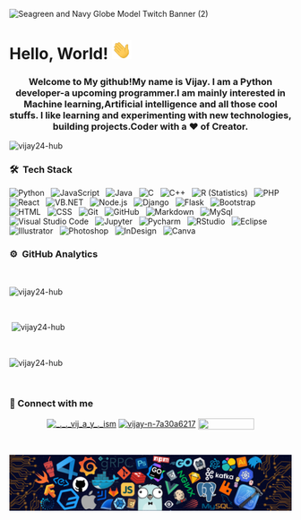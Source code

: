 
![Seagreen and Navy Globe Model Twitch Banner (2)](https://user-images.githubusercontent.com/85401159/120897665-f7a82600-c644-11eb-9e53-90963ccf3e39.gif)

# Hello, World! <img src="https://raw.githubusercontent.com/Vijay24-hub/Vijay24-hub/master/resources/waving.gif" width="35px">

<h3 align="center">Welcome to My github!My name is Vijay. I am a Python developer-a upcoming programmer.I am mainly interested in Machine learning,Artificial intelligence and all those cool stuffs. I like learning and experimenting with new technologies, building projects.Coder with a ♥️ of Creator.</h3>

<p align="left"> <img src="https://komarev.com/ghpvc/?username=vijay24-hub&label=Profile%20views&color=0e75b6&style=flat" alt="vijay24-hub" /> </p>

 
### 🛠 &nbsp;Tech Stack

![Python](https://img.shields.io/badge/-Python-05122A?style=flat&logo=python)&nbsp;&nbsp;
![JavaScript](https://img.shields.io/badge/-JavaScript-05122A?style=flat&logo=javascript)&nbsp;&nbsp;
![Java](https://img.shields.io/badge/-Java-05122A?style=flat&logo=Java&logoColor=FFA518)&nbsp;&nbsp;
![C](https://img.shields.io/badge/-C-05122A?style=flat&logo=C&logoColor=A8B9CC)&nbsp;&nbsp;
![C++](https://img.shields.io/badge/-C++-05122A?style=flat&logo=C%2B%2B&logoColor=00599C)&nbsp;&nbsp;
![R (Statistics)](https://img.shields.io/badge/-R-05122A?style=flat&logo=R&logoColor=276DC3)&nbsp;&nbsp;
![PHP](https://img.shields.io/badge/-PHP-05122A?style=flat&logo=PHP)\
![React](https://img.shields.io/badge/-React-05122A?style=flat&logo=react)&nbsp;&nbsp;
![VB.NET](https://img.shields.io/badge/-VB.NET-05122A?style=flat&logo=.NET&logoColor=276DC3)&nbsp;&nbsp;
![Node.js](https://img.shields.io/badge/-Node.js-05122A?style=flat&logo=node.js)&nbsp;&nbsp;
![Django](https://img.shields.io/badge/-Django-05122A?style=flat&logo=django&logoColor=092E20)&nbsp;&nbsp;
![Flask](https://img.shields.io/badge/-Flask-05122A?style=flat&logo=flask)&nbsp;&nbsp;
![Bootstrap](https://img.shields.io/badge/-Bootstrap-05122A?style=flat&logo=bootstrap&logoColor=563D7C)\
![HTML](https://img.shields.io/badge/-HTML-05122A?style=flat&logo=HTML5)&nbsp;&nbsp;
![CSS](https://img.shields.io/badge/-CSS-05122A?style=flat&logo=CSS3&logoColor=1572B6)&nbsp;&nbsp;
![Git](https://img.shields.io/badge/-Git-05122A?style=flat&logo=git)&nbsp;&nbsp;
![GitHub](https://img.shields.io/badge/-GitHub-05122A?style=flat&logo=github)&nbsp;&nbsp;
![Markdown](https://img.shields.io/badge/-Markdown-05122A?style=flat&logo=markdown)&nbsp;&nbsp;
![MySql](https://img.shields.io/badge/-MySql-05122A?style=flat&logo=MySql&logoColor=A8B9CC)\
![Visual Studio Code](https://img.shields.io/badge/-Visual%20Studio%20Code-05122A?style=flat&logo=visual-studio-code&logoColor=007ACC)&nbsp;&nbsp;
![Jupyter](https://img.shields.io/badge/-Jupyter-05122A?style=flat&logo=Jupyter)&nbsp;&nbsp;
![Pycharm](https://img.shields.io/badge/-Pycharm-05122A?style=flat&logo=PyCharm&logoColor=A8B9CC)&nbsp;&nbsp;
![RStudio](https://img.shields.io/badge/-RStudio-05122A?style=flat&logo=rstudio)&nbsp;&nbsp;
![Eclipse](https://img.shields.io/badge/-Eclipse-05122A?style=flat&logo=eclipse-ide&logoColor=2C2255)\
![Illustrator](https://img.shields.io/badge/-Illustrator-05122A?style=flat&logo=adobe-illustrator)&nbsp;&nbsp;
![Photoshop](https://img.shields.io/badge/-Photoshop-05122A?style=flat&logo=adobe-photoshop)&nbsp;&nbsp;
![InDesign](https://img.shields.io/badge/-InDesign-05122A?style=flat&logo=adobe-indesign)&nbsp;&nbsp;
![Canva](https://img.shields.io/badge/-Canva-05122A?style=flat&logo=Canva)
<br>

### ⚙️ &nbsp;GitHub Analytics
<br>
<p><img align="center" src="https://github-readme-stats.vercel.app/api?username=vijay24-hub&show_icons=true&theme=radical&line_height=27" alt="vijay24-hub" /></p>
<br>
<p>&nbsp;<img align="center" src="https://github-readme-stats.vercel.app/api/top-langs/?username=vijay24-hub&theme=radical" alt="vijay24-hub" /></p>
<br>
<p><img align="center" src="https://github-readme-streak-stats.herokuapp.com/?user=vijay24-hub&show_icons=true&locale=en&layout=compact&theme=radical&line_height=0" alt="vijay24-hub" /></p>
<br>

<h3 align="left"> 🚀 Connect with me</h3>
<p align="center">
<a href="https://instagram.com/_._._vij_a_y_._ism" target="blank"><img align="center" src="https://img.shields.io/badge/-INSTAGRAM-purple?style=plastic&logo=instagram&logoColor=white&link=https://instagram.com/_._._vij_a_y_._ism/" alt="_._._vij_a_y_._ism" height="20" width="100" /></a>
<a href="https://linkedin.com/in/vijay-n-7a30a6217" target="blank"><img align="center" src="https://img.shields.io/badge/-LINKEDIN-blue?style=plastic&logo=Linkedin&logoColor=white&link=https://linkedin.com/in/vijay-n-7a30a6217/" alt="vijay-n-7a30a6217" height="20" width="100" /></a> 
<a href="mailto:visionvijay09@gmail.com" target="blank"><img align="center" src="https://img.shields.io/badge/GMAIL-white?style=plastic&logo=Gmail&logoColor=&link=mailto:visionvijay09@gmail.com" alt="" height="20" width="100" /></a> 
</p>
<br>
<p><img align="center" src="https://raw.githubusercontent.com/Vijay24-hub/Vijay24-hub/master/resources/Footer.png" alt="footer"></p>
